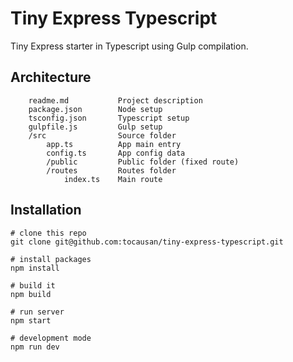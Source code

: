 # Tiny Express Typescript

Tiny Express starter in Typescript using Gulp compilation.

## Architecture
```text
    readme.md           Project description
    package.json        Node setup
    tsconfig.json       Typescript setup
    gulpfile.js         Gulp setup
    /src                Source folder
        app.ts          App main entry
        config.ts       App config data
        /public         Public folder (fixed route)
        /routes         Routes folder
            index.ts    Main route
```

## Installation
```text
# clone this repo
git clone git@github.com:tocausan/tiny-express-typescript.git

# install packages
npm install

# build it
npm build

# run server
npm start

# development mode
npm run dev
```
